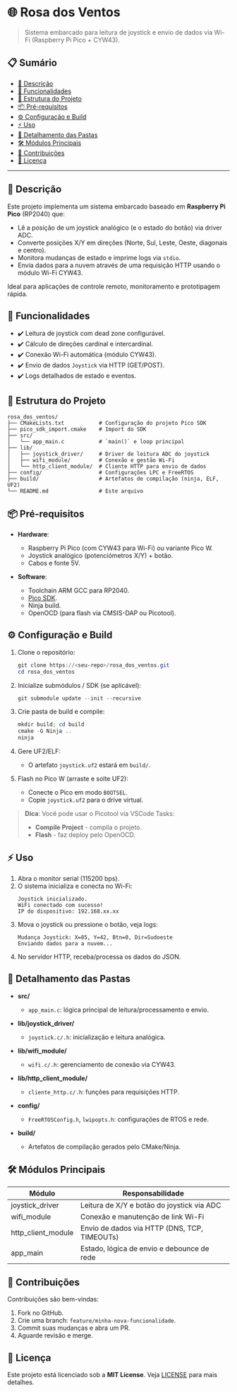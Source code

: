 # 🌐 Rosa dos Ventos

> Sistema embarcado para leitura de joystick e envio de dados via Wi-Fi (Raspberry Pi Pico + CYW43).

## 📋 Sumário

- [🔎 Descrição](#-descrição)
- [🚀 Funcionalidades](#-funcionalidades)
- [🧩 Estrutura do Projeto](#-estrutura-do-projeto)
- [📦 Pré-requisitos](#-pré-requisitos)
- [⚙️ Configuração e Build](#️-configuração-e-build)
- [⚡ Uso](#-uso)
- [📁 Detalhamento das Pastas](#-detalhamento-das-pastas)
- [🛠 Módulos Principais](#-módulos-principais)
- [🤝 Contribuições](#-contribuições)
- [📄 Licença](#-licença)

---

## 🔎 Descrição

Este projeto implementa um sistema embarcado baseado em **Raspberry Pi Pico** (RP2040) que:

- Lê a posição de um joystick analógico (e o estado do botão) via driver ADC.
- Converte posições X/Y em direções (Norte, Sul, Leste, Oeste, diagonais e centro).
- Monitora mudanças de estado e imprime logs via `stdio`.
- Envia dados para a nuvem através de uma requisição HTTP usando o módulo Wi-Fi CYW43.

Ideal para aplicações de controle remoto, monitoramento e prototipagem rápida.

## 🚀 Funcionalidades

- ✔️ Leitura de joystick com dead zone configurável.
- ✔️ Cálculo de direções cardinal e intercardinal.
- ✔️ Conexão Wi-Fi automática (módulo CYW43).
- ✔️ Envio de dados `Joystick` via HTTP (GET/POST).
- ✔️ Logs detalhados de estado e eventos.

## 🧩 Estrutura do Projeto

```text
rosa_dos_ventos/
├── CMakeLists.txt           # Configuração do projeto Pico SDK
├── pico_sdk_import.cmake    # Import do SDK
├── src/
│   └── app_main.c           # `main()` e loop principal
├── lib/
│   ├── joystick_driver/     # Driver de leitura ADC do joystick
│   ├── wifi_module/         # Conexão e gestão Wi-Fi
│   └── http_client_module/  # Cliente HTTP para envio de dados
├── config/                  # Configurações LPC e FreeRTOS
├── build/                   # Artefatos de compilação (ninja, ELF, UF2)
└── README.md                # Este arquivo
```

## 📦 Pré-requisitos

- **Hardware**:
  - Raspberry Pi Pico (com CYW43 para Wi-Fi) ou variante Pico W.
  - Joystick analógico (potenciómetros X/Y) + botão.
  - Cabos e fonte 5V.

- **Software**:
  - Toolchain ARM GCC para RP2040.
  - [Pico SDK](https://github.com/raspberrypi/pico-sdk).
  - Ninja build.
  - OpenOCD (para flash via CMSIS-DAP ou Picotool).

## ⚙️ Configuração e Build

1. Clone o repositório:
   ```powershell
   git clone https://<seu-repo>/rosa_dos_ventos.git
   cd rosa_dos_ventos
   ```

2. Inicialize submódulos / SDK (se aplicável):
   ```powershell
   git submodule update --init --recursive
   ```

3. Crie pasta de build e compile:
   ```powershell
   mkdir build; cd build
   cmake -G Ninja ..
   ninja
   ```

4. Gere UF2/ELF:
   - O artefato `joystick.uf2` estará em `build/`.

5. Flash no Pico W (arraste e solte UF2):
   - Conecte o Pico em modo `BOOTSEL`.
   - Copie `joystick.uf2` para o drive virtual.

> **Dica**: Você pode usar o Picotool via VSCode Tasks:
> - **Compile Project** - compila o projeto.
> - **Flash** - faz deploy pelo OpenOCD.

## ⚡ Uso

1. Abra o monitor serial (115200 bps).
2. O sistema inicializa e conecta no Wi-Fi:
   ```plain
   Joystick inicializado.
   WiFi conectado com sucesso!
   IP do dispositivo: 192.168.xx.xx
   ```
3. Mova o joystick ou pressione o botão, veja logs:
   ```plain
   Mudança Joystick: X=85, Y=42, Btn=0, Dir=Sudoeste
   Enviando dados para a nuvem...
   ```
4. No servidor HTTP, receba/processa os dados do JSON.

## 📁 Detalhamento das Pastas

- **src/**
  - `app_main.c`: lógica principal de leitura/processamento e envio.

- **lib/joystick_driver/**
  - `joystick.c/.h`: inicialização e leitura analógica.

- **lib/wifi_module/**
  - `wifi.c/.h`: gerenciamento de conexão via CYW43.

- **lib/http_client_module/**
  - `cliente_http.c/.h`: funções para requisições HTTP.

- **config/**
  - `FreeRTOSConfig.h`, `lwipopts.h`: configurações de RTOS e rede.

- **build/**
  - Artefatos de compilação gerados pelo CMake/Ninja.

## 🛠 Módulos Principais

| Módulo                  | Responsabilidade                                |
|-------------------------|-------------------------------------------------|
| joystick_driver         | Leitura de X/Y e botão do joystick via ADC      |
| wifi_module             | Conexão e manutenção de link Wi-Fi              |
| http_client_module      | Envio de dados via HTTP (DNS, TCP, TIMEOUTs)    |
| app_main               | Estado, lógica de envio e debounce de rede      |

## 🤝 Contribuições

Contribuições são bem-vindas:

1. Fork no GitHub.
2. Crie uma branch: `feature/minha-nova-funcionalidade`.
3. Commit suas mudanças e abra um PR.
4. Aguarde revisão e merge.

## 📄 Licença

Este projeto está licenciado sob a **MIT License**. Veja [LICENSE](LICENSE) para mais detalhes.
